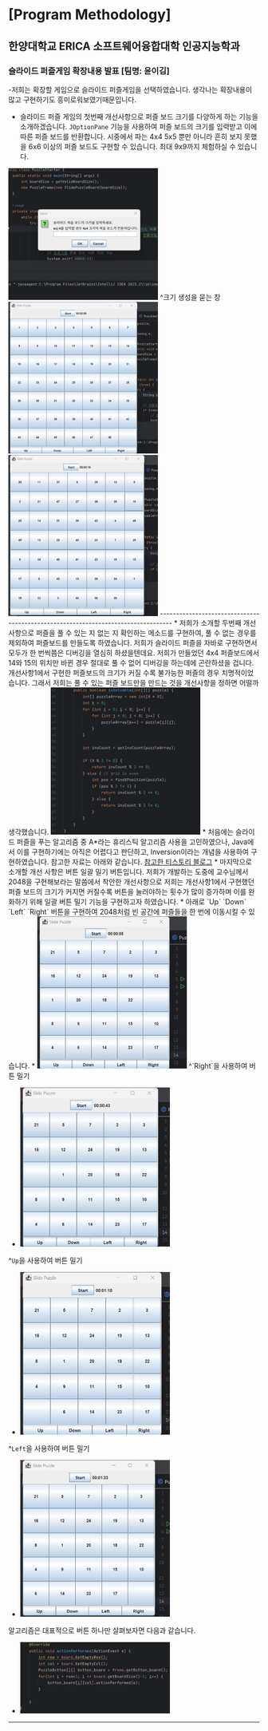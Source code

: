 # [Program Methodology]
## 한양대학교 ERICA 소프트웨어융합대학 인공지능학과

### 슬라이드 퍼즐게임 확장내용 발표 [팀명: 윤이김]

-저희는 확장할 게임으로 슬라이드 퍼즐게임을 선택하였습니다. 생각나는 확장내용이 많고 구현하기도 흥미로워보였기때문입니다.

* 슬라이드 퍼즐 게임의 첫번째 개선사항으로 퍼즐 보드 크기를 다양하게 하는 기능을 소개하겠습니다. `JOptionPane` 기능을 사용하여 퍼즐 보드의 크기를 입력받고 이에 따른 퍼즐 보드를 반환합니다. 시중에서 파는 4x4 5x5 뿐만 아니라 흔히 보지 못했을 6x6 이상의 퍼즐 보드도 구현할 수 있습니다. 최대 9x9까지 체험하실 수 있습니다.
<img src="image/Slide1.png" width="300">
^크기 생성을 묻는 창
<img src="image/Slide2.png" width="300">
<img src="image/Slide3.png" width="300">
----------------------------------------------------------------------------------
* 저희가 소개할 두번째 개선사항으로 퍼즐을 풀 수 있는 지 없는 지 확인하는 메소드를 구현하여, 풀 수 없는 경우를 제외하여 퍼즐보드를 만들도록 하였습니다. 저희가 슬라이드 퍼즐을 자바로 구현하면서 모두가 한 번씩쯤은 디버깅을 열심히 하셨을텐데요. 저희가 만들었던 4x4 퍼즐보드에서 14와 15의 위치만 바뀐 경우 절대로 풀 수 없어 디버깅을 하는데에 곤란하셨을 겁니다. 개선사항1에서 구현한 퍼즐보드의 크기가 커질 수록 불가능한 퍼즐의 경우 치명적이었습니다. 그래서 저희는 풀 수 있는 퍼즐 보드만을 만드는 것을 개선사항을 정하면 어떨까 생각했습니다.
<img src="image/Slide4.png" width="300">
* 처음에는 슬라이드 퍼즐을 푸는 알고리즘 중 A*라는 휴리스틱 알고리즘 사용을 고민하였으나, Java에서 이를 구현하기에는 아직은 어렵다고 판단하고, Inversion이라는 개념을 사용하여 구현하였습니다. 참고한 자료는 아래와 같습니다. <a href="https://natejin.tistory.com/m/22"> 참고한 티스토리 블로그</a>
* 마지막으로 소개할 개선 사항은 버튼 일괄 밀기 버튼입니다. 저희가 개발하는 도중에 교수님께서 2048을 구현해보라는 말씀에서 착안한 개선사항으로 저희는 개선사항1에서 구현했던 퍼즐 보드의 크기가 커지면 커질수록 버튼을 눌러야하는 횟수가 많이 증가하며 이를 완화하기 위해 일괄 버튼 밀기 기능을 구현하고자 하였습니다.
* 아래로 `Up` `Down` `Left` `Right` 버튼을 구현하여 2048처럼 빈 공간에 퍼즐들을 한 번에 이동시킬 수 있습니다.
* <img src="image/Slide5.png" width="300">
^`Right`을 사용하여 버튼 밀기

* <img src="image/Slide6.png" width="300">
^`Up`을 사용하여 버튼 밀기

* <img src="image/Slide7.png" width="300">
^`Left`을 사용하여 버튼 밀기

* <img src="image/Slide8.png" width="300">

알고리즘은 대표적으로 버튼 하나만 살펴보자면 다음과 같습니다.
* <img src="image/Slide9.png" width="300">
-----------------------------------------------------------------------------

